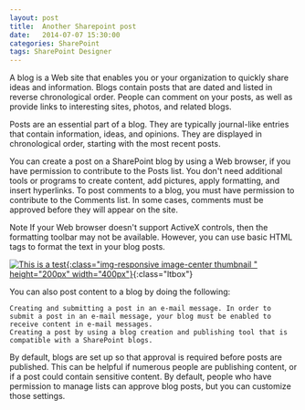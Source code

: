 ```yaml
---
layout: post
title:  Another Sharepoint post
date:   2014-07-07 15:30:00
categories: SharePoint
tags: SharePoint Designer
---
```


A blog is a Web site that enables you or your organization to quickly share ideas and information. Blogs contain posts that are dated and listed in reverse chronological order. People can comment on your posts, as well as provide links to interesting sites, photos, and related blogs.

Posts are an essential part of a blog. They are typically journal-like entries that contain information, ideas, and opinions. They are displayed in chronological order, starting with the most recent posts.

You can create a post on a SharePoint blog by using a Web browser, if you have permission to contribute to the Posts list. You don't need additional tools or programs to create content, add pictures, apply formatting, and insert hyperlinks. To post comments to a blog, you must have permission to contribute to the Comments list. In some cases, comments must be approved before they will appear on the site.

 Note   If your Web browser doesn't support ActiveX controls, then the formatting toolbar may not be available. However, you can use basic HTML tags to format the text in your blog posts.

[![This is a test](http://lorempixel.com/400/200/sports/1/ "A title!"){:class="img-responsive image-center thumbnail " height="200px" width="400px"}](http://lorempixel.com/400/200/sports/1/){:class="ltbox"}

You can also post content to a blog by doing the following:

    Creating and submitting a post in an e-mail message. In order to submit a post in an e-mail message, your blog must be enabled to receive content in e-mail messages.
    Creating a post by using a blog creation and publishing tool that is compatible with a SharePoint blogs.

By default, blogs are set up so that approval is required before posts are published. This can be helpful if numerous people are publishing content, or if a post could contain sensitive content. By default, people who have permission to manage lists can approve blog posts, but you can customize those settings.
